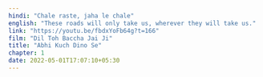 ```yaml
---
hindi: "Chale raste, jaha le chale"
english: "These roads will only take us, wherever they will take us."
link: "https://youtu.be/fbdxYoFb64g?t=166"
film: "Dil Toh Baccha Jai Ji"
title: "Abhi Kuch Dino Se"
chapter: 1
date: 2022-05-01T17:07:10+05:30
---
```



